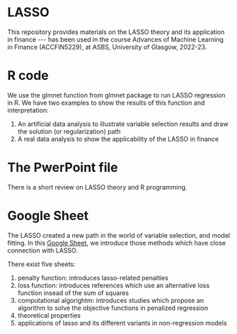 # LASSO
This repository provides materials on the LASSO theory and its application in finance --- has been used in the course Advances of Machine Learning in Finance (ACCFIN5229), at ASBS, University of Glasgow, 2022-23.

# R code
We use the glmnet function from glmnet package to run LASSO regression in R. We have two examples to show the results of this function and interpretation:
1) An artificial data analysis to illustrate variable selection results and draw the solution (or regularization) path 
2) A real data analysis to show the applicability of the LASSO in finance

# The PwerPoint file
There is a short review on LASSO theory and R programming.

# Google Sheet
The LASSO created a new path in the world of variable selection, and model fitting. In this [Google Sheet](https://docs.google.com/spreadsheets/d/1MSrK9J_LY4USCosxjmCCPW6U2sEnZw0LuaeUOV_FumE/edit?usp=sharing), we introduce those methods which have close connection with LASSO. 

There exist five sheets: 
1) penalty function: introduces lasso-related penalties
2) loss function: introduces references which use an alternative loss function insead of the sum of squares
3) computational algorightm: introduces studies which propose an algorithm to solve the objective functions in penalized regression 
4) theoretical properties
5) applications of lasso and its different variants in non-regression models


